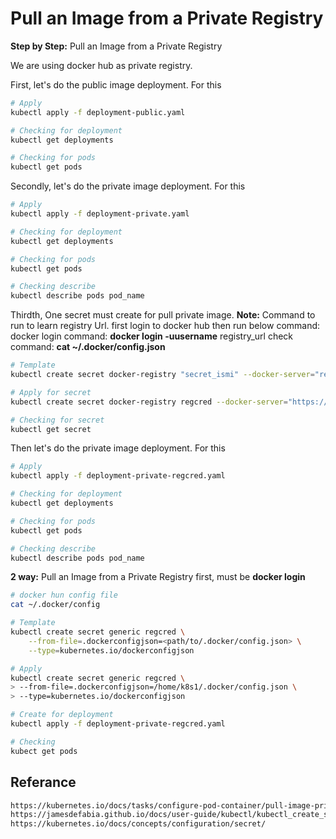 # Pull an Image from a Private Registry


**Step by Step:** Pull an Image from a Private Registry

We are using docker hub as private registry.

First, let's do the public  image deployment. For this
``` bash
# Apply 
kubectl apply -f deployment-public.yaml

# Checking for deployment
kubectl get deployments

# Checking for pods
kubectl get pods

```

Secondly, let's do the private image deployment. For this
``` bash
# Apply 
kubectl apply -f deployment-private.yaml

# Checking for deployment
kubectl get deployments

# Checking for pods
kubectl get pods

# Checking describe
kubectl describe pods pod_name

```

Thirdth, One secret must create for pull private image.
**Note:** Command to run to learn registry Url.
first login to docker hub then run below command: 
docker login command: **docker login -uusername**
registry_url check command:  **cat ~/.docker/config.json**

``` bash
# Template
kubectl create secret docker-registry "secret_ismi" --docker-server="registry_url" --docker-username="username" --docker-password="password"

# Apply for secret
kubectl create secret docker-registry regcred --docker-server="https://index.docker.io/v1/" --docker-username="denizyoutube" --docker-password="q1w2e3r4*"

# Checking for secret
kubectl get secret 

```

Then let's do the private image deployment. For this
``` bash
# Apply 
kubectl apply -f deployment-private-regcred.yaml

# Checking for deployment
kubectl get deployments

# Checking for pods
kubectl get pods

# Checking describe
kubectl describe pods pod_name
```


**2 way:** Pull an Image from a Private Registry
first, must be **docker login**

``` bash
# docker hun config file 
cat ~/.docker/config

# Template
kubectl create secret generic regcred \
    --from-file=.dockerconfigjson=<path/to/.docker/config.json> \
    --type=kubernetes.io/dockerconfigjson

# Apply
kubectl create secret generic regcred \
> --from-file=.dockerconfigjson=/home/k8s1/.docker/config.json \
> --type=kubernetes.io/dockerconfigjson

# Create for deployment
kubectl apply -f deployment-private-regcred.yaml

# Checking
kubect get pods

```


## Referance
``` bash
https://kubernetes.io/docs/tasks/configure-pod-container/pull-image-private-registry/
https://jamesdefabia.github.io/docs/user-guide/kubectl/kubectl_create_secret_docker-registry/
https://kubernetes.io/docs/concepts/configuration/secret/


```